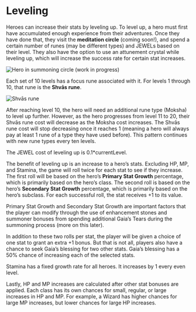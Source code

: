 # Leveling

Heroes can increase their stats by leveling up. To level up, a hero must first have accumulated enough experience from their adventures. Once they have done that, they visit the **meditation circle** (coming soon!), and spend a certain number of runes (may be different types) and JEWELs based on their level. They also have the option to use an attunement crystal while leveling up, which will increase the success rate for certain stat increases.

![Hero in summoning circle (work in progress)](https://dfk-hv.b-cdn.net/art-assets/meditation.gif)

Each set of 10 levels has a focus rune associated with it. For levels 1 through 10, that rune is the **Shvās rune**. 

![Shvās rune](https://dfk-hv.b-cdn.net/art-assets/rune.gif)

After reaching level 10, the hero will need an additional rune type (Moksha) to level up further. However, as the hero progresses from level 11 to 20, their Shvās rune cost will decrease as the Moksha cost increases. The Shvās rune cost will stop decreasing once it reaches 1 (meaning a hero will always pay at least 1 rune of a type they have used before). This pattern continues with new rune types every ten levels.

The JEWEL cost of leveling up is 0.1*currentLevel.

The benefit of leveling up is an increase to a hero’s stats. Excluding HP, MP, and Stamina, the game will roll twice for each stat to see if they increase. The first roll will be based on the hero’s **Primary Stat Growth** percentage, which is primarily based on the hero’s class. The second roll is based on the hero’s **Secondary Stat Growth** percentage, which is primarily based on the hero’s subclass. For each successful roll, the stat receives +1 to its value. 

Primary Stat Growth and Secondary Stat Growth are important factors that the player can modify through the use of enhancement stones and summoner bonuses from spending additional Gaia’s Tears during the summoning process (more on this later).

In addition to these two rolls per stat, the player will be given a choice of one stat to grant an extra +1 bonus. But that is not all, players also have a chance to seek Gaia’s blessing for two other stats. Gaia’s blessing has a 50% chance of increasing each of the selected stats.

Stamina has a fixed growth rate for all heroes. It increases by 1 every even level.

Lastly, HP and MP increases are calculated after other stat bonuses are applied. Each class has its own chances for small, regular, or large increases in HP and MP. For example, a Wizard has higher chances for large MP increases, but lower chances for large HP increases.
